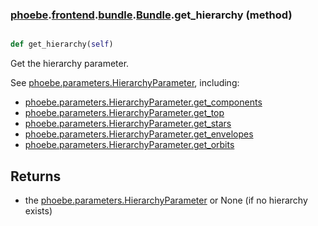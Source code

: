 ### [phoebe](phoebe.md).[frontend](phoebe.frontend.md).[bundle](phoebe.frontend.bundle.md).[Bundle](phoebe.frontend.bundle.Bundle.md).get_hierarchy (method)


```py

def get_hierarchy(self)

```



Get the hierarchy parameter.

See [phoebe.parameters.HierarchyParameter](phoebe.parameters.HierarchyParameter.md), including:
* [phoebe.parameters.HierarchyParameter.get_components](phoebe.parameters.HierarchyParameter.get_components.md)
* [phoebe.parameters.HierarchyParameter.get_top](phoebe.parameters.HierarchyParameter.get_top.md)
* [phoebe.parameters.HierarchyParameter.get_stars](phoebe.parameters.HierarchyParameter.get_stars.md)
* [phoebe.parameters.HierarchyParameter.get_envelopes](phoebe.parameters.HierarchyParameter.get_envelopes.md)
* [phoebe.parameters.HierarchyParameter.get_orbits](phoebe.parameters.HierarchyParameter.get_orbits.md)

Returns
--------
* the [phoebe.parameters.HierarchyParameter](phoebe.parameters.HierarchyParameter.md) or None (if no hierarchy exists)


